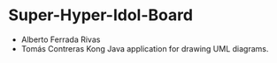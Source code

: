 # Super-Hyper-Idol-Board
- Alberto Ferrada Rivas
- Tomás Contreras Kong
Java application for drawing UML diagrams.